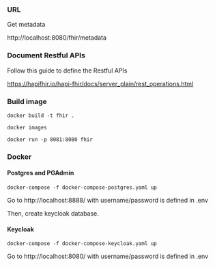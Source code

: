 ### URL

Get metadata

http://localhost:8080/fhir/metadata

### Document Restful APIs

Follow this guide to define the Restful APIs

https://hapifhir.io/hapi-fhir/docs/server_plain/rest_operations.html

### Build image

``docker build -t fhir .``

``docker images``

``docker run -p 8081:8080 fhir``

### Docker

#### Postgres and PGAdmin

``docker-compose -f docker-compose-postgres.yaml up``

Go to http://localhost:8888/ with username/password is defined in .env

Then, create keycloak database.

#### Keycloak

``docker-compose -f docker-compose-keycloak.yaml up``

Go to http://localhost:8080/ with username/password is defined in .env